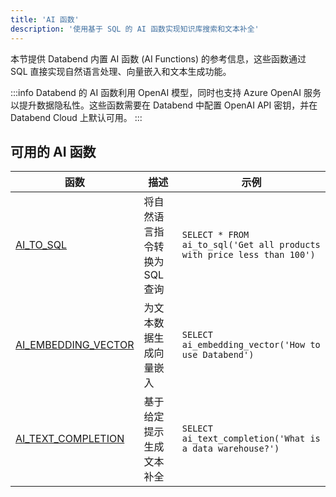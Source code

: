 ```yaml
---
title: 'AI 函数'
description: '使用基于 SQL 的 AI 函数实现知识库搜索和文本补全'
---
```


本节提供 Databend 内置 AI 函数 (AI Functions) 的参考信息，这些函数通过 SQL 直接实现自然语言处理、向量嵌入和文本生成功能。

:::info
Databend 的 AI 函数利用 OpenAI 模型，同时也支持 Azure OpenAI 服务以提升数据隐私性。这些函数需要在 Databend 中配置 OpenAI API 密钥，并在 Databend Cloud 上默认可用。
:::

## 可用的 AI 函数

| 函数 | 描述 | 示例 |
|----------|-------------|--------|
| [AI_TO_SQL](./01-ai-to-sql.md) | 将自然语言指令转换为 SQL 查询 | `SELECT * FROM ai_to_sql('Get all products with price less than 100')` |
| [AI_EMBEDDING_VECTOR](./02-ai-embedding-vector.md) | 为文本数据生成向量嵌入 | `SELECT ai_embedding_vector('How to use Databend')` |
| [AI_TEXT_COMPLETION](./03-ai-text-completion.md) | 基于给定提示生成文本补全 | `SELECT ai_text_completion('What is a data warehouse?')` |